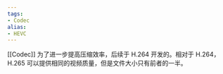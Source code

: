 ```yaml
---
tags: 
- Codec
alias:
- HEVC
---
```

[[Codec]]
为了进一步提高压缩效率，后续于 H.264 开发的。相对于 H.264，H.265 可以提供相同的视频质量，但是文件大小只有前者的一半。



